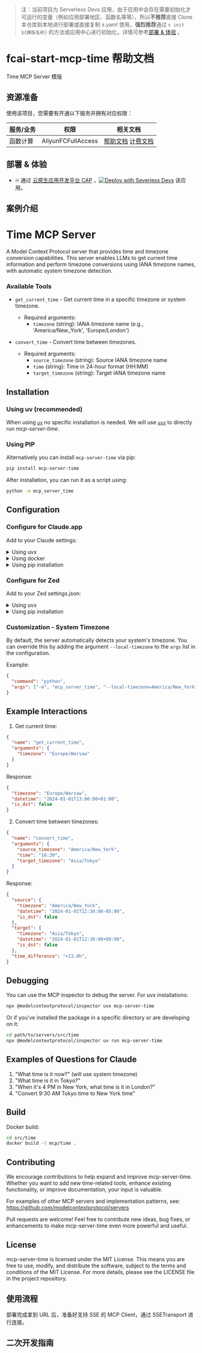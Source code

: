
> 注：当前项目为 Serverless Devs 应用，由于应用中会存在需要初始化才可运行的变量（例如应用部署地区、函数名等等），所以**不推荐**直接 Clone 本仓库到本地进行部署或直接复制 s.yaml 使用，**强烈推荐**通过 `s init ${模版名称}` 的方法或应用中心进行初始化，详情可参考[部署 & 体验](#部署--体验) 。

# fcai-start-mcp-time 帮助文档

<description>

Time MCP Server 模版

</description>


## 资源准备

使用该项目，您需要有开通以下服务并拥有对应权限：

<service>



| 服务/业务 |  权限  | 相关文档 |
| --- |  --- | --- |
| 函数计算 |  AliyunFCFullAccess | [帮助文档](https://help.aliyun.com/product/2508973.html) [计费文档](https://help.aliyun.com/document_detail/2512928.html) |

</service>

<remark>



</remark>

<disclaimers>



</disclaimers>

## 部署 & 体验

<appcenter>
   
- :fire: 通过 [云原生应用开发平台 CAP](https://cap.console.aliyun.com/template-detail?template=fcai-start-mcp-time) ，[![Deploy with Severless Devs](https://img.alicdn.com/imgextra/i1/O1CN01w5RFbX1v45s8TIXPz_!!6000000006118-55-tps-95-28.svg)](https://cap.console.aliyun.com/template-detail?template=fcai-start-mcp-time) 该应用。
   
</appcenter>
<deploy>
    
   
</deploy>

## 案例介绍

<appdetail id="flushContent">

# Time MCP Server

A Model Context Protocol server that provides time and timezone conversion capabilities. This server enables LLMs to get current time information and perform timezone conversions using IANA timezone names, with automatic system timezone detection.

### Available Tools

- `get_current_time` - Get current time in a specific timezone or system timezone.
  - Required arguments:
    - `timezone` (string): IANA timezone name (e.g., 'America/New_York', 'Europe/London')

- `convert_time` - Convert time between timezones.
  - Required arguments:
    - `source_timezone` (string): Source IANA timezone name
    - `time` (string): Time in 24-hour format (HH:MM)
    - `target_timezone` (string): Target IANA timezone name


## Installation

### Using uv (recommended)

When using [`uv`](https://docs.astral.sh/uv/) no specific installation is needed. We will
use [`uvx`](https://docs.astral.sh/uv/guides/tools/) to directly run *mcp-server-time*.

### Using PIP

Alternatively you can install `mcp-server-time` via pip:

```bash
pip install mcp-server-time
```

After installation, you can run it as a script using:

```bash
python -m mcp_server_time
```

## Configuration

### Configure for Claude.app

Add to your Claude settings:

<details>
<summary>Using uvx</summary>

```json
"mcpServers": {
  "time": {
    "command": "uvx",
    "args": ["mcp-server-time"]
  }
}
```
</details>

<details>
<summary>Using docker</summary>

```json
"mcpServers": {
  "time": {
    "command": "docker",
    "args": ["run", "-i", "--rm", "mcp/time"]
  }
}
```
</details>

<details>
<summary>Using pip installation</summary>

```json
"mcpServers": {
  "time": {
    "command": "python",
    "args": ["-m", "mcp_server_time"]
  }
}
```
</details>

### Configure for Zed

Add to your Zed settings.json:

<details>
<summary>Using uvx</summary>

```json
"context_servers": [
  "mcp-server-time": {
    "command": "uvx",
    "args": ["mcp-server-time"]
  }
],
```
</details>

<details>
<summary>Using pip installation</summary>

```json
"context_servers": {
  "mcp-server-time": {
    "command": "python",
    "args": ["-m", "mcp_server_time"]
  }
},
```
</details>

### Customization - System Timezone

By default, the server automatically detects your system's timezone. You can override this by adding the argument `--local-timezone` to the `args` list in the configuration.

Example:
```json
{
  "command": "python",
  "args": ["-m", "mcp_server_time", "--local-timezone=America/New_York"]
}
```

## Example Interactions

1. Get current time:
```json
{
  "name": "get_current_time",
  "arguments": {
    "timezone": "Europe/Warsaw"
  }
}
```
Response:
```json
{
  "timezone": "Europe/Warsaw",
  "datetime": "2024-01-01T13:00:00+01:00",
  "is_dst": false
}
```

2. Convert time between timezones:
```json
{
  "name": "convert_time",
  "arguments": {
    "source_timezone": "America/New_York",
    "time": "16:30",
    "target_timezone": "Asia/Tokyo"
  }
}
```
Response:
```json
{
  "source": {
    "timezone": "America/New_York",
    "datetime": "2024-01-01T12:30:00-05:00",
    "is_dst": false
  },
  "target": {
    "timezone": "Asia/Tokyo",
    "datetime": "2024-01-01T12:30:00+09:00",
    "is_dst": false
  },
  "time_difference": "+13.0h",
}
```

## Debugging

You can use the MCP inspector to debug the server. For uvx installations:

```bash
npx @modelcontextprotocol/inspector uvx mcp-server-time
```

Or if you've installed the package in a specific directory or are developing on it:

```bash
cd path/to/servers/src/time
npx @modelcontextprotocol/inspector uv run mcp-server-time
```

## Examples of Questions for Claude

1. "What time is it now?" (will use system timezone)
2. "What time is it in Tokyo?"
3. "When it's 4 PM in New York, what time is it in London?"
4. "Convert 9:30 AM Tokyo time to New York time"

## Build

Docker build:

```bash
cd src/time
docker build -t mcp/time .
```

## Contributing

We encourage contributions to help expand and improve mcp-server-time. Whether you want to add new time-related tools, enhance existing functionality, or improve documentation, your input is valuable.

For examples of other MCP servers and implementation patterns, see:
https://github.com/modelcontextprotocol/servers

Pull requests are welcome! Feel free to contribute new ideas, bug fixes, or enhancements to make mcp-server-time even more powerful and useful.

## License

mcp-server-time is licensed under the MIT License. This means you are free to use, modify, and distribute the software, subject to the terms and conditions of the MIT License. For more details, please see the LICENSE file in the project repository.

</appdetail>







## 使用流程

<usedetail id="flushContent">

部署完成拿到 URL 后，准备好支持 SSE 的 MCP Client，通过 SSETransport 进行连接。

</usedetail>

## 二次开发指南

<development id="flushContent">
</development>






